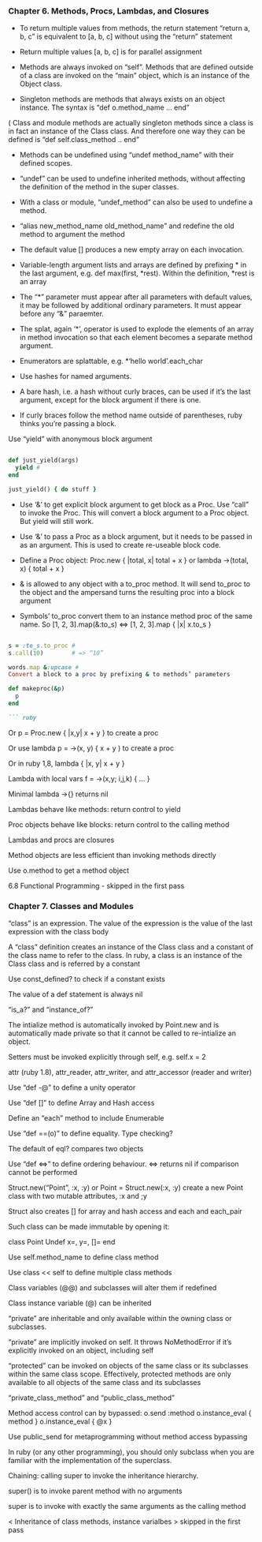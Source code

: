 ### Chapter 6. Methods, Procs, Lambdas, and Closures

* To return multiple values from methods, the return statement “return a, b, c” is equivalent to [a, b, c] without using the “return” statement

* Return multiple values [a, b, c] is for parallel assignment

* Methods are always invoked on “self”. Methods that are defined outside of a class are invoked on the “main” object, which is an instance of the Object class.

* Singleton methods are methods that always exists on an object instance. The syntax is “def o.method_name … end”

( Class and module methods are actually singleton methods since a class is in fact an instance of the Class class. And therefore one way they can be defined is “def self.class_method .. end”

* Methods can be undefined using “undef method_name” with their defined scopes.

* “undef” can be used to undefine inherited methods, without affecting the definition of the method in the super classes.

* With a class or module, “undef_method” can also be used to undefine a method.

* “alias new_method_name old_method_name” and redefine the old method to argument the method

* The default value [] produces a new empty array on each invocation.

* Variable-length argument lists and arrays are defined by prefixing * in the last argument, e.g. def max(first, *rest). Within the definition, *rest is an array

* The “*” parameter must appear after all parameters with default values, it may be followed by additional ordinary parameters. It must appear before any “&” paraemter.

* The splat, again ‘*’, operator is used to explode the elements of an array in method invocation so that each element becomes a separate method argument.

* Enumerators are splattable, e.g. *‘hello world’.each_char

* Use hashes for named arguments.

* A bare hash, i.e. a hash without curly braces, can be used if it’s the last argument, except for the block argument if there is one.

* If curly braces follow the method name outside of parentheses, ruby thinks you’re passing a block.

Use “yield” with anonymous block argument

``` ruby

def just_yield(args)
  yield #
end

just_yield() { do stuff }

```

* Use ‘&’ to get explicit block argument to get block as a Proc. Use “call” to invoke the Proc. This will convert a block argument to a Proc object. But yield will still work.

* Use ‘&’ to pass a Proc as a block argument, but it needs to be passed in as an argument. This is used to create re-useable block code.

* Define a Proc object: Proc.new { |total, x| total + x } or lambda ->(total, x) { total + x }

* & is allowed to any object with a to_proc method. It will send to_proc to the object and the ampersand turns the resulting proc into a block argument

* Symbols’ to_proc convert them to an instance method proc of the same name. So [1, 2, 3].map(&:to_s) ⇔ [1, 2, 3].map { |x| x.to_s }

``` ruby

s = :to_s.to_proc #
s.call(10)        # => “10”

words.map &:upcase #
Convert a block to a proc by prefixing & to methods’ parameters

def makeproc(&p)
  p
end

``` ruby

```

Or p = Proc.new { |x,y| x + y } to create a proc

Or use lambda p = ->(x, y) { x + y ) to create a proc

Or in ruby 1,8, lambda { |x, y| x + y }

Lambda with local vars f = ->(x,y; i,j,k) { … }

Minimal lambda ->{} returns nil

Lambdas behave like methods: return control to yield

Proc objects behave like blocks: return control to the calling method

Lambdas and procs are closures

Method objects are less efficient than invoking methods directly

Use o.method to get a method object

6.8 Functional Programming - skipped in the first pass

### Chapter 7. Classes and Modules

“class” is an expression. The value of the expression is the value of the last expression with the class body

A “class” definition creates an instance of the Class class and a constant of the class name to refer to the class. In ruby, a class is an instance of the Class class and is referred by a constant

Use const_defined? to check if a constant exists

The value of a def statement is always nil

“is_a?” and “instance_of?”

The intialize method is automatically invoked by Point.new and is automatically made private so that it cannot be called to re-intialize an object.

Setters must be invoked explicitly through self, e.g. self.x = 2

attr (ruby 1.8), attr_reader, attr_writer, and attr_accessor (reader and writer)

Use “def -@” to define a unity operator

Use “def []” to define Array and Hash access

Define an “each” method to include Enumerable

Use “def ==(o)” to define equality. Type checking?

The default of eql? compares two objects

Use “def <=>” to define ordering behaviour. <=> returns nil if comparison cannot be performed

Struct.new(“Point”, :x, :y) or Point = Struct.new(:x, :y) create a new Point class with two mutable attributes, :x and ;y

Struct also creates [] for array and hash access and each and each_pair

Such class can be made immutable by opening it:

class Point
  Undef x=, y=, []=
end

Use self.method_name to define class method

Use class << self to define multiple class methods

Class variables (@@) and subclasses will alter them if redefined

Class instance variable (@) can be inherited

“private” are inheritable and only available within the owning class or subclasses.

“private” are implicitly invoked on self. It throws NoMethodError if it’s explicitly invoked on an object, including self

“protected” can be invoked on objects of the same class or its subclasses within the same class scope. Effectively, protected methods are only available to all objects of the same class and its subclasses

“private_class_method” and “public_class_method”

Method access control can by bypassed:
  o.send :method
  o.instance_eval { method }
  o.instance_eval { @x }

Use public_send for metaprogramming without method access bypassing

In ruby (or any other programming), you should only subclass when you are familiar with the implementation of the superclass.

Chaining: calling super to invoke the inheritance hierarchy.

super() is to invoke parent method with no arguments

super is to invoke with exactly the same arguments as the calling method

< Inheritance of class methods, instance varialbes > skipped in the first pass
